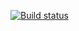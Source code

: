 [![Build status](https://ci.appveyor.com/api/projects/status/5yx8jb056elaqd4v?svg=true)](https://ci.appveyor.com/project/Wassupjes/patternstestmode)